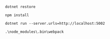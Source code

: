     dotnet restore

    npm install

    dotnet run --server.urls=http://localhost:5002

    .\node_modules\.bin\webpack